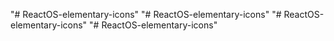 "# ReactOS-elementary-icons" 
"# ReactOS-elementary-icons" 
"# ReactOS-elementary-icons" 
"# ReactOS-elementary-icons" 
